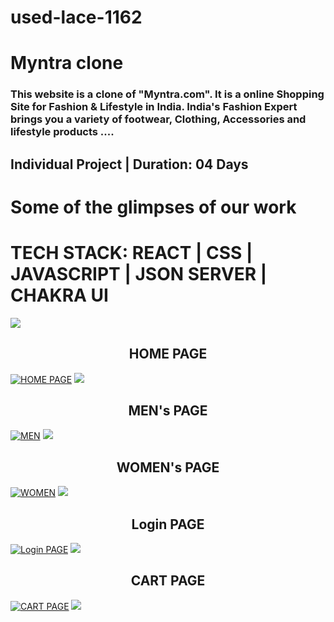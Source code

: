# used-lace-1162

<h1>Myntra clone</h1>
<h3>This website is a clone of "Myntra.com". It is a online Shopping Site for Fashion & Lifestyle in India. India's Fashion Expert brings you a variety of footwear, Clothing, Accessories and lifestyle products ....<h3/>

<h2>
Individual Project | Duration: 04 Days
<h2/>
<h1>Some of the glimpses of our work</h1>
<h1>TECH STACK: REACT | CSS | JAVASCRIPT | JSON SERVER | CHAKRA UI</h1>
<img src="https://raw.githubusercontent.com/andreasbm/readme/master/assets/lines/colored.png">

<h2 align="center">HOME PAGE</h2>
<a href='https://postimg.cc/Sj2hg4Vt' target='_blank'><img src='https://i.postimg.cc/h4MtPPmg/Screenshot-203.png' border='0' alt='HOME PAGE'/></a>
<img src="https://raw.githubusercontent.com/andreasbm/readme/master/assets/lines/colored.png">

<h2 align="center">MEN's PAGE</h2>
<a href='https://postimg.cc/Ff3PYPxp' target='_blank'><img src='https://i.postimg.cc/hG3N36zk/Screenshot-204.png' border='0' alt='MEN's PAGE'/></a>
<img src="https://raw.githubusercontent.com/andreasbm/readme/master/assets/lines/colored.png">

<h2 align="center">WOMEN's PAGE</h2>
<a href='https://postimg.cc/hhp2QQVk' target='_blank'><img src='https://i.postimg.cc/xTSh7K81/Screenshot-205.png' border='0' alt='WOMEN's PAGE'/></a>
<img src="https://raw.githubusercontent.com/andreasbm/readme/master/assets/lines/colored.png">

<h2 align="center">Login PAGE</h2>
<a href='https://postimg.cc/tYcD20SD' target='_blank'><img src='https://i.postimg.cc/6pWS6tds/Screenshot-206.png' border='0' alt='Login PAGE'/></a>
<img src="https://raw.githubusercontent.com/andreasbm/readme/master/assets/lines/colored.png">

<h2 align="center">CART PAGE</h2>
<a href='https://postimg.cc/phPBpPrV' target='_blank'><img src='https://i.postimg.cc/wvm44vdN/Screenshot-207.png' border='0' alt='CART PAGE'/></a>
<img src="https://raw.githubusercontent.com/andreasbm/readme/master/assets/lines/colored.png">

